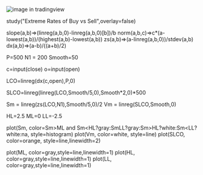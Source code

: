 ![image in tradingview](https://i.imgur.com/2qBeWhP.png)


study("Extreme Rates of Buy vs Sell",overlay=false)

slope(a,b)=>(linreg(a,b,0)-linreg(a,b,0)[b])/b
norm(a,b,c)=>c*(a-lowest(a,b))/(highest(a,b)-lowest(a,b))
zs(a,b)=>(a-linreg(a,b,0))/stdev(a,b)
dx(a,b)=>(a-b)/((a+b)/2)

P=500
N1 = 200
Smooth=50


c=input(close)
o=input(open)

LCO=linreg(dx(c,open),P,0)

SLCO=linreg(linreg(LCO,Smooth/5,0),Smooth*2,0)*500


Sm = linreg(zs(LCO,N1),Smooth/5,0)/2
Vm = linreg(SLCO,Smooth,0)

HL=2.5
ML=0
LL=-2.5


plot(Sm, color=Sm>ML and Sm<HL?gray:Sm<ML and Sm>LL?gray:Sm>HL?white:Sm<LL?white:na, style=histogram)
plot(Vm, color=white, style=line)
plot(SLCO, color=orange, style=line,linewidth=2)



plot(ML, color=gray,style=line,linewidth=1)
plot(HL, color=gray,style=line,linewidth=1)
plot(LL, color=gray,style=line,linewidth=1)
